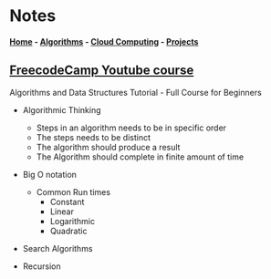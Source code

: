 # Notes

#### [Home](index.md) - [Algorithms](Algorithms.md) - [Cloud Computing](CloudComputing.md) - [Projects](Projects.md)

## [FreecodeCamp Youtube course](https://www.youtube.com/watch?v=8hly31xKli0) 
Algorithms and Data Structures Tutorial - Full Course for Beginners




- Algorithmic Thinking
    - Steps in an algorithm needs to be in specific order
    - The steps needs to be distinct
    - The algorithm should produce a result
    - The Algorithm should complete in finite amount of time

- Big O notation
    - Common Run times
        - Constant
        - Linear
        - Logarithmic
        - Quadratic

- Search Algorithms

- Recursion 
